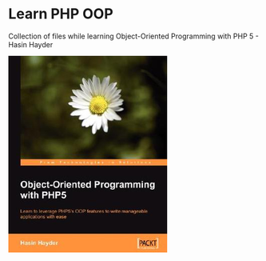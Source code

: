 # Learn PHP OOP

Collection of files while learning Object-Oriented Programming with PHP 5 - Hasin Hayder

![Book Cover](https://raw.githubusercontent.com/rmn0x01/learnPHPOOP/master/cover.jpg)
